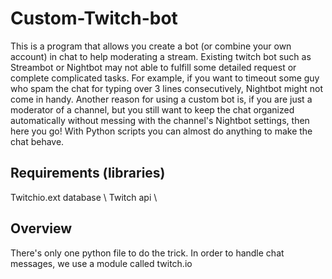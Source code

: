# Custom-Twitch-bot
This is a program that allows you create a bot (or combine your own account) in chat to help moderating a stream. Existing twitch bot such as Streambot or Nightbot may not able to fulfill some detailed request or complete complicated tasks. For example, if you want to timeout some guy who spam the chat for typing over 3 lines consecutively, Nightbot might not come in handy. Another reason for using a custom bot is, if you are just a moderator of a channel, but you still want to keep the chat organized automatically without messing with the channel's Nightbot settings, then here you go! With Python scripts you can almost do anything to make the chat behave.

## Requirements (libraries)
Twitchio.ext database \\
Twitch api \\

## Overview
There's only one python file to do the trick. In order to handle chat messages, we use a module called twitch.io
